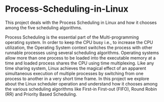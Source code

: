 # Process-Scheduling-in-Linux
This project deals with the Process Scheduling in Linux and how it chooses among the five scheduling algorithms.


Process Scheduling is the essential part of the Multi-programming operating system. In order to keep the CPU busy i.e., to increase the CPU utilization, the Operating System context switches the process with other runnable processes using several scheduling algorithms. Operating systems allow more than one process to be loaded into the executable memory at a time and loaded process shares the CPU using time multiplexing. Like any time sharing system, Linux achieves the magical effect of an apparent simultaneous execution of multiple processes by switching from one process to another in a very short time frame. In this project we explore about the Linux scheduler operation and understand how it chooses among the various scheduling algorithms like First-in First-out (FIFO), Round Robin (RR) and Priority Based Scheduling.


